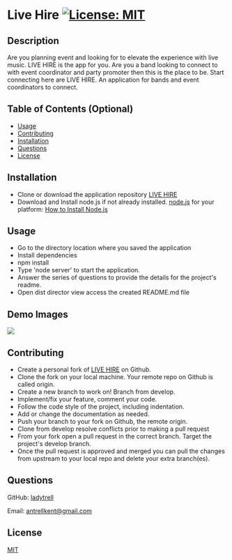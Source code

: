 # Live Hire [![License: MIT](https://img.shields.io/badge/License-MIT-yellow.svg)](https://opensource.org/licenses/MIT)
  
  ## Description

  Are you planning event and looking for to elevate the experience with live music.  LIVE HIRE is the app for you.  Are you a band looking to connect to with event coordinator and party promoter then this is the place to be.  Start connecting here are LIVE HIRE. An application for bands and event coordinators to connect.


  ## Table of Contents (Optional)

 - [Usage](#usage)
 - [Contributing](#contributing)
 - [Installation](#installation)
 - [Questions](#questions)
 - [License](#license)

  ## Installation

 - Clone or download the application repository 
[LIVE HIRE](https://github.com/ladytrell/entertaining-pen)
 - Download and Install node.js if not already installed.  [node.js](https://nodejs.org/en/) for your platform:  [How to Install Node.js](https://nodejs.dev/learn/how-to-install-nodejs)

  ## Usage

 - Go to the directory location where you saved the application 
 - Install dependencies
 - npm install
 - Type 'node server' to start the application. 
 - Answer the series of questions to provide the details for the project's readme.
 - Open dist director view access the created README.md file

  ## Demo Images
  ![](./assets/images/demo-image.jpg/)

  ## Contributing

 - Create a personal fork of [LIVE HIRE](https://github.com/ladytrell/entertaining-pen/) on Github.
 - Clone the fork on your local machine. Your remote repo on Github is called origin.
 - Create a new branch to work on! Branch from develop.
 - Implement/fix your feature, comment your code.
 - Follow the code style of the project, including indentation.
 - Add or change the documentation as needed.
 - Push your branch to your fork on Github, the remote origin.
 - Clone from develop resolve conflicts prior to making a pull request
 - From your fork open a pull request in the correct branch. Target the project's develop branch.
 - Once the pull request is approved and merged you can pull the changes from upstream to your local repo and delete your extra branch(es).

  ## Questions

  GitHub: [ladytrell](https://github.com/ladytrell)

  Email: [antrellkent@gmail.com](mailto:antrellkent@gmail.com)

   
  ## License

  [MIT](undefined)
